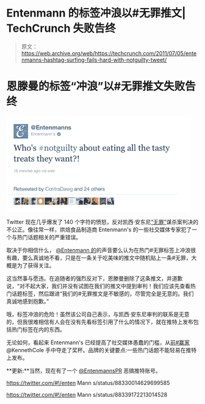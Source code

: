 # Entenmann 的标签冲浪以#无罪推文| TechCrunch 失败告终

> 原文：<https://web.archive.org/web/https://techcrunch.com/2011/07/05/entenmanns-hashtag-surfing-fails-hard-with-notguilty-tweet/>

# 恩滕曼的标签“冲浪”以#无罪推文失败告终

![](img/9367b7da3076b61d7048a616b33fe09c.png)

Twitter 现在几乎爆发了 140 个字符的愤怒，反对凯西·安东尼[“无罪”](https://web.archive.org/web/20230326142512/http://www.reuters.com/article/2011/07/05/us-crime-anthony-idUSTRE7620Y720110705)谋杀案判决的不公正。像往常一样，烘焙食品制造商 Entenmann's 的一些社交媒体专家犯了一个与热门话题相关的严重错误。

取决于你相信什么， [@Entenmann 的](https://web.archive.org/web/20230326142512/http://www.twitter.com/entenmanns)的声音要么认为在热门#无罪标签上冲浪很有趣，要么真诚地不看，只是在一条关于吃美味的推文中随机贴上一条#无罪，大概是为了获得关注。

这当然事与愿违。在追随者的强烈反对下，恩滕曼删除了这条推文，并道歉说，“对不起大家，我们并没有试图在我们的推文中提到审判！我们应该先查看热门话题标签，然后跟进“我们的#无罪推文是不敏感的，尽管完全是无意的。我们真诚地感到抱歉。”

哦，标签冲浪的危险！虽然该公司自己表示，与凯西·安东尼审判的联系是无意的，但我很难相信有人会在没有先看标签引用了什么的情况下，就在推特上发布包括热门标签在内的东西。

无论如何，看起来 Entenmann's 已经提高了社交媒体愚蠢的门槛，从[前#赢家](https://web.archive.org/web/20230326142512/https://techcrunch.com/2011/02/03/kenneth-cold/) @KennethCole 手中夺走了奖杯。品牌的关键要点:一些热门话题不能轻易在推特上发布。

**更新:**当然，现在有了一个 [@EntenmannsPR](https://web.archive.org/web/20230326142512/https://twitter.com/#!/EntenmannsPR) 恶搞推特账号。

https://twitter.com/#!/enten Mann s/status/88330014629699585

https://twitter.com/#!/enten Mann s/status/88339172213014528